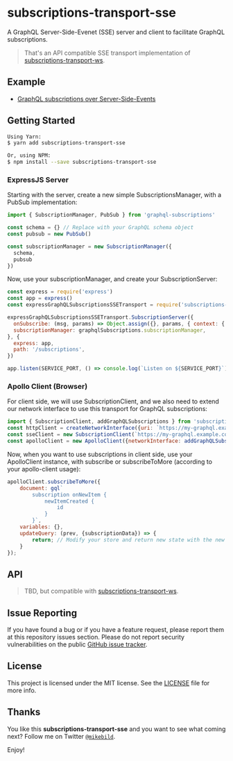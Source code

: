 # subscriptions-transport-sse

A GraphQL Server-Side-Evenet (SSE) server and client to facilitate GraphQL subscriptions.

> That's an API compatible SSE transport implementation of [subscriptions-transport-ws](https://github.com/apollographql/subscriptions-transport-ws).

## Example

* [GraphQL subscriptions over Server-Side-Events](https://github.com/MikeBild/graphql-subscriptions-sse-presence-list)

## Getting Started

```bash
Using Yarn:
$ yarn add subscriptions-transport-sse

Or, using NPM:
$ npm install --save subscriptions-transport-sse
```

### ExpressJS Server

Starting with the server, create a new simple SubscriptionsManager, with a PubSub implementation:

```javascript
import { SubscriptionManager, PubSub } from 'graphql-subscriptions'

const schema = {} // Replace with your GraphQL schema object
const pubsub = new PubSub()

const subscriptionManager = new SubscriptionManager({
  schema,
  pubsub
})
```

Now, use your subscriptionManager, and create your SubscriptionServer:

```javascript
const express = require('express')
const app = express()
const expressGraphQLSubscriptionsSSETransport = require('subscriptions-transport-sse')

expressGraphQLSubscriptionsSSETransport.SubscriptionServer({
  onSubscribe: (msg, params) => Object.assign({}, params, { context: { loaders: loaders(), } }),
  subscriptionManager: graphqlSubscriptions.subscriptionManager,
}, {
  express: app,
  path: '/subscriptions',
})

app.listen(SERVICE_PORT, () => console.log(`Listen on ${SERVICE_PORT}`))
```

### Apollo Client (Browser)

For client side, we will use SubscriptionClient, and we also need to extend our network interface to use this transport for GraphQL subscriptions:

```javascript
import { SubscriptionClient, addGraphQLSubscriptions } from 'subscriptions-transport-sse'
const httpClient = createNetworkInterface({uri: `https://my-graphql.example.com/graphql`})
const sseClient = new SubscriptionClient(`https://my-graphql.example.com/subscriptions`)
const apolloClient = new ApolloClient({networkInterface: addGraphQLSubscriptions(httpClient, sseClient)})
```

Now, when you want to use subscriptions in client side, use your ApolloClient instance, with subscribe or subscribeToMore (according to your apollo-client usage):

```javascript
apolloClient.subscribeToMore({
    document: gql`
        subscription onNewItem {
            newItemCreated {
                id
            }
        }`,
    variables: {},
    updateQuery: (prev, {subscriptionData}) => {
        return; // Modify your store and return new state with the new arrived data
    }
});
```

## API

> TBD, but compatible with [subscriptions-transport-ws](https://github.com/apollographql/subscriptions-transport-ws).

## Issue Reporting

If you have found a bug or if you have a feature request, please report them at this repository issues section. Please do not report security vulnerabilities on the public [GitHub issue tracker](https://github.com/MikeBild/subscriptions-transport-sse/issues).

## License

This project is licensed under the MIT license. See the [LICENSE](LICENSE) file for more info.

## Thanks

You like this __subscriptions-transport-sse__ and you want to see what coming next? Follow me on Twitter [`@mikebild`](https://twitter.com/mikebild).

Enjoy!
